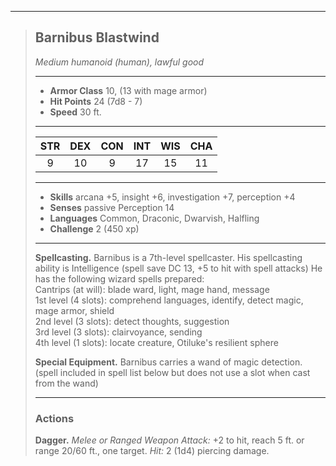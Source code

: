 ***
> ## Barnibus Blastwind
> *Medium humanoid (human), lawful good*
> 
> ***
> 
> - **Armor Class** 10, (13 with mage armor)
> - **Hit Points** 24 (7d8 - 7)
> - **Speed** 30 ft.
> 
> ***
> 
> |STR|DEX|CON|INT|WIS|CHA|
> |:---:|:---:|:---:|:---:|:---:|:---:|
> |9|10|9|17|15|11|
> 
> ***
> 
> - **Skills** arcana +5, insight +6, investigation +7, perception +4
> - **Senses** passive Perception 14
> - **Languages** Common, Draconic, Dwarvish, Halfling
> - **Challenge** 2 (450 xp)
> 
> ***
> 
> **Spellcasting.** Barnibus is a 7th-level spellcaster. His spellcasting ability is Intelligence (spell save DC 13, +5 to hit with spell attacks) He has the following wizard spells prepared:  
> Cantrips (at will): blade ward, light, mage hand, message  
> 1st level (4 slots): comprehend languages, identify, detect magic, mage armor, shield  
> 2nd level (3 slots): detect thoughts, suggestion  
> 3rd level (3 slots): clairvoyance, sending  
> 4th level (1 slots): locate creature, Otiluke's resilient sphere
> 
> **Special Equipment.** Barnibus carries a wand of magic detection. (spell included in spell list below but does not use a slot when cast from the wand)
> 
> ***
> 
> ### Actions
> **Dagger.** *Melee or Ranged Weapon Attack:* +2 to hit, reach 5 ft. or range 20/60 ft., one target. *Hit:* 2 (1d4) piercing damage.